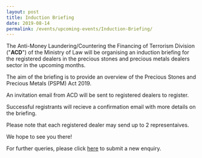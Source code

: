 ```yaml
---
layout: post
title: Induction Briefing
date: 2019-08-14
permalink: /events/upcoming-events/Induction-Briefing/
---
```

The Anti-Money Laundering/Countering the Financing of Terrorism Division ("**ACD**") of the Ministry of Law will be organising an induction briefing for the registered dealers in the precious stones and precious metals dealers sector in the upcoming months.

The aim of the briefing is to provide an overview of the Precious Stones and Precious Metals (PSPM) Act 2019.

An invitation email from ACD will be sent to registered dealers to register.

Successful registrants will recieve a confirmation email with more details on the briefing.

Please note that each registered dealer may send up to 2 representaives.

We hope to see you there!

For further queries, please click [here](www.mlaw.gov.sg/eservices/enquiry/OnlineEquiry.aspx) to submit a new enquiry.
